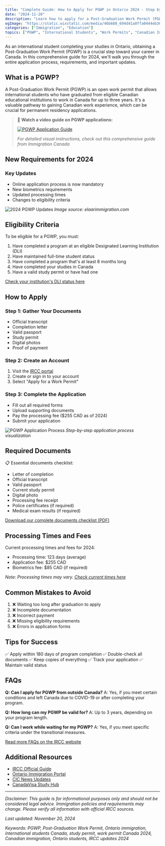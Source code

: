 ```yaml
---
title: "Complete Guide: How to Apply for PGWP in Ontario 2024 - Step by Step Process"
date: "2024-11-20"
description: "Learn how to apply for a Post-Graduation Work Permit (PGWP) in Ontario with our comprehensive 2024 guide. Get expert tips, requirements, and step-by-step instructions for international students."
ogImage: "https://static.wixstatic.com/media/46b688_694d41a8ffa0444eb36aeb33de695310~mv2.jpg/v1/fill/w_470,h_235,al_c/46b688_694d41a8ffa0444eb36aeb33de695310~mv2.jpg"
categories: ["Immigration", "Education"]
topics: ["PGWP", "International Students", "Work Permits", "Canadian Immigration"]
---
```


As an international student completing your studies in Ontario, obtaining a Post-Graduation Work Permit (PGWP) is a crucial step toward your career in Canada. In this comprehensive guide for 2024, we'll walk you through the entire application process, requirements, and important updates.

## What is a PGWP?

A Post-Graduation Work Permit (PGWP) is an open work permit that allows international students who have graduated from eligible Canadian educational institutions to work in Canada for up to three years. It's a valuable pathway to gaining Canadian work experience, which can be crucial for permanent residency applications.

> 🎥 **Watch a video guide on PGWP applications:**
> 
> [![PGWP Application Guide](https://www.visaprime.ca/img/Blogs/pgwp-changes.jpg)](https://youtu.be/JAdKezVioTY?si=tU0xOw7B5ljL3X0R)
> 
> *For detailed visual instructions, check out this comprehensive guide from Immigration Canada*

## New Requirements for 2024

### Key Updates
- Online application process is now mandatory
- New biometrics requirements
- Updated processing times
- Changes to eligibility criteria

![2024 PGWP Updates](https://www.elaarimmigration.com/wp-content/uploads/2024/08/New-Work-Permit-Extension-Policy-Canada.jpg)
*Image source: elaarimmigration.com*

## Eligibility Criteria

To be eligible for a PGWP, you must:

1. Have completed a program at an eligible Designated Learning Institution (DLI)
2. Have maintained full-time student status
3. Have completed a program that's at least 8 months long
4. Have completed your studies in Canada
5. Have a valid study permit or have had one

[Check your institution's DLI status here](https://www.canada.ca/en/immigration-refugees-citizenship/services/study-canada/study-permit/prepare/designated-learning-institutions-list.html)

## How to Apply

### Step 1: Gather Your Documents
- Official transcript
- Completion letter
- Valid passport
- Study permit
- Digital photos
- Proof of payment

### Step 2: Create an Account
1. Visit the [IRCC portal](https://www.canada.ca/en/immigration-refugees-citizenship/services/application/account.html)
2. Create or sign in to your account
3. Select "Apply for a Work Permit"

### Step 3: Complete the Application
- Fill out all required forms
- Upload supporting documents
- Pay the processing fee ($255 CAD as of 2024)
- Submit your application

![PGWP Application Process](https://ieltsmaterial-content.s3.ap-south-1.amazonaws.com/blogContent/blog/Post-Graduation%20Work%20Permit%20%28PGWP%29%20Application%20Process.jpeg_1705403656.webp)
*Step-by-step application process visualization*

## Required Documents

📋 Essential documents checklist:
- Letter of completion
- Official transcript
- Valid passport
- Current study permit
- Digital photo
- Processing fee receipt
- Police certificates (if required)
- Medical exam results (if required)

[Download our complete documents checklist (PDF)](#)

## Processing Times and Fees

Current processing times and fees for 2024:
- Processing time: 123 days (average)
- Application fee: $255 CAD
- Biometrics fee: $85 CAD (if required)

*Note: Processing times may vary. [Check current times here](https://www.canada.ca/en/immigration-refugees-citizenship/services/application/check-processing-times.html)*

## Common Mistakes to Avoid

1. ❌ Waiting too long after graduation to apply
2. ❌ Incomplete documentation
3. ❌ Incorrect payment
4. ❌ Missing eligibility requirements
5. ❌ Errors in application forms

## Tips for Success

✅ Apply within 180 days of program completion
✅ Double-check all documents
✅ Keep copies of everything
✅ Track your application
✅ Maintain valid status

## FAQs

**Q: Can I apply for PGWP from outside Canada?**
A: Yes, if you meet certain conditions and left Canada due to COVID-19 or after completing your program.

**Q: How long can my PGWP be valid for?**
A: Up to 3 years, depending on your program length.

**Q: Can I work while waiting for my PGWP?**
A: Yes, if you meet specific criteria under the transitional measures.

[Read more FAQs on the IRCC website](https://www.canada.ca/en/immigration-refugees-citizenship/services/study-canada/work/after-graduation/help-centre.html)

## Additional Resources

- [IRCC Official Guide](https://www.canada.ca/en/immigration-refugees-citizenship/services/study-canada/work/after-graduation.html)
- [Ontario Immigration Portal](https://www.ontario.ca/page/immigration-ontario)
- [CIC News Updates](https://www.cicnews.com/)
- [CanadaVisa Study Hub](https://www.canadavisa.com/study-in-canada.html)

---

*Disclaimer: This guide is for informational purposes only and should not be considered legal advice. Immigration policies and requirements may change. Please verify all information with official IRCC sources.*

*Last updated: November 20, 2024*

*Keywords: PGWP, Post-Graduation Work Permit, Ontario immigration, international students Canada, study permit, work permit Canada 2024, Canadian immigration, Ontario students, IRCC updates 2024*